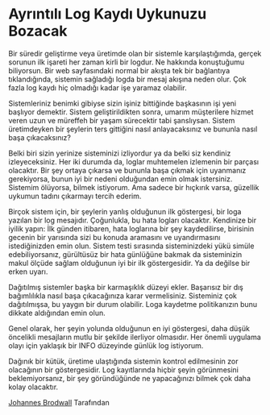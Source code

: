 # Ayrıntılı Log Kaydı Uykunuzu Bozacak

Bir süredir geliştirme veya üretimde olan bir sistemle karşılaştığımda, gerçek sorunun ilk işareti her zaman kirli bir logdur. Ne hakkında konuştuğumu biliyorsun. Bir web sayfasındaki normal bir akışta tek bir bağlantıya tıklandığında, sistemin sağladığı logda bir mesaj akışına neden olur. Çok fazla log kaydı hiç olmadığı kadar işe yaramaz olabilir.

Sistemleriniz benimki gibiyse sizin işiniz bittiğinde başkasının işi yeni başlıyor demektir. Sistem geliştirildikten sonra, umarım müşterilere hizmet veren uzun ve müreffeh bir yaşam sürecektir tabi şanslıysan. Sistem üretimdeyken bir şeylerin ters gittiğini nasıl anlayacaksınız ve bununla nasıl başa çıkacaksınız?

Belki biri sizin yerinize sisteminizi izliyordur ya da belki siz kendiniz izleyeceksiniz. Her iki durumda da, loglar muhtemelen izlemenin bir parçası olacaktır. Bir şey ortaya çıkarsa ve bununla başa çıkmak için uyanmanız gerekiyorsa, bunun iyi bir nedeni olduğundan emin olmak istersiniz. Sistemim ölüyorsa, bilmek istiyorum. Ama sadece bir hıçkırık varsa, güzellik uykumun tadını çıkarmayı tercih ederim.

Birçok sistem için, bir şeylerin yanlış olduğunun ilk göstergesi, bir loga yazılan bir log mesajıdır. Çoğunlukla, bu hata logları olacaktır. Kendinize bir iyilik yapın: İlk günden itibaren, hata loglarına bir şey kaydedilirse, birisinin gecenin bir yarısında sizi bu konuda aramasını ve uyandırmasını istediğinizden emin olun. Sistem testi sırasında sisteminizdeki yükü simüle edebiliyorsanız, gürültüsüz bir hata günlüğüne bakmak da sisteminizin makul ölçüde sağlam olduğunun iyi bir ilk göstergesidir. Ya da değilse bir erken uyarı.

Dağıtılmış sistemler başka bir karmaşıklık düzeyi ekler. Başarısız bir dış bağımlılıkla nasıl başa çıkacağınıza karar vermelisiniz. Sisteminiz çok dağıtılmışsa, bu yaygın bir durum olabilir. Loga kaydetme politikanızın bunu dikkate aldığından emin olun.

Genel olarak, her şeyin yolunda olduğunun en iyi göstergesi, daha düşük öncelikli mesajların mutlu bir şekilde ilerliyor olmasıdır. Her önemli uygulama olayı için yaklaşık bir INFO düzeyinde günlük log istiyorum.

Dağınık bir kütük, üretime ulaştığında sistemin kontrol edilmesinin zor olacağının bir göstergesidir. Log kayıtlarında hiçbir şeyin görünmesini beklemiyorsanız, bir şey göründüğünde ne yapacağınızı bilmek çok daha kolay olacaktır.

[Johannes Brodwall](http://programmer.97things.oreilly.com/wiki/index.php/Johannes_Brodwall) Tarafından